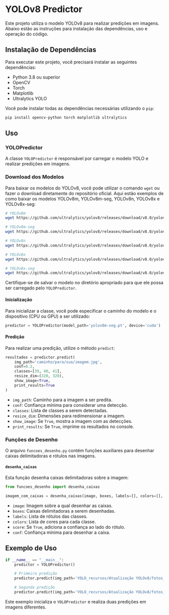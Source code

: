 # YOLOv8 Predictor

Este projeto utiliza o modelo YOLOv8 para realizar predições em imagens. Abaixo estão as instruções para instalação das dependências, uso e operação do código.

## Instalação de Dependências

Para executar este projeto, você precisará instalar as seguintes dependências:

- Python 3.8 ou superior
- OpenCV
- Torch
- Matplotlib
- Ultralytics YOLO

Você pode instalar todas as dependências necessárias utilizando o `pip`:

```bash
pip install opencv-python torch matplotlib ultralytics
```

## Uso

### YOLOPredictor

A classe `YOLOPredictor` é responsável por carregar o modelo YOLO e realizar predições em imagens.

### Download dos Modelos

Para baixar os modelos do YOLOv8, você pode utilizar o comando `wget` ou fazer o download diretamente do repositório oficial. Aqui estão exemplos de como baixar os modelos YOLOv8m, YOLOv8m-seg, YOLOv8n, YOLOv8x e YOLOv8x-seg:

```bash
# YOLOv8m
wget https://github.com/ultralytics/yolov8/releases/download/v8.0/yolov8m.pt -O yolov8m.pt

# YOLOv8m-seg
wget https://github.com/ultralytics/yolov8/releases/download/v8.0/yolov8m-seg.pt -O yolov8m-seg.pt

# YOLOv8n
wget https://github.com/ultralytics/yolov8/releases/download/v8.0/yolov8n.pt -O yolov8n.pt

# YOLOv8x
wget https://github.com/ultralytics/yolov8/releases/download/v8.0/yolov8x.pt -O yolov8x.pt

# YOLOv8x-seg
wget https://github.com/ultralytics/yolov8/releases/download/v8.0/yolov8x-seg.pt -O yolov8x-seg.pt
```

Certifique-se de salvar o modelo no diretório apropriado para que ele possa ser carregado pelo `YOLOPredictor`.

#### Inicialização

Para inicializar a classe, você pode especificar o caminho do modelo e o dispositivo (CPU ou GPU) a ser utilizado:

```python
predictor = YOLOPredictor(model_path='yolov8m-seg.pt', device='cuda')
```

#### Predição

Para realizar uma predição, utilize o método `predict`:

```python
resultados = predictor.predict(
    img_path='caminho/para/sua/imagem.jpg',
    conf=0.2,
    classes=[39, 40, 41],
    resize_dim=(320, 320),
    show_image=True,
    print_results=True
)
```

- `img_path`: Caminho para a imagem a ser predita.
- `conf`: Confiança mínima para considerar uma detecção.
- `classes`: Lista de classes a serem detectadas.
- `resize_dim`: Dimensões para redimensionar a imagem.
- `show_image`: Se `True`, mostra a imagem com as detecções.
- `print_results`: Se `True`, imprime os resultados no console.

### Funções de Desenho

O arquivo `funcoes_desenho.py` contém funções auxiliares para desenhar caixas delimitadoras e rótulos nas imagens.

#### `desenha_caixas`

Esta função desenha caixas delimitadoras sobre a imagem:

```python
from funcoes_desenho import desenha_caixas

imagem_com_caixas = desenha_caixas(image, boxes, labels=[], colors=[], score=True, conf=None)
```

- `image`: Imagem sobre a qual desenhar as caixas.
- `boxes`: Caixas delimitadoras a serem desenhadas.
- `labels`: Lista de rótulos das classes.
- `colors`: Lista de cores para cada classe.
- `score`: Se `True`, adiciona a confiança ao lado do rótulo.
- `conf`: Confiança mínima para desenhar a caixa.

## Exemplo de Uso

```python
if __name__ == "__main__":
    predictor = YOLOPredictor()

    # Primeira predição
    predictor.predict(img_path='YOLO_recursos/Atualização YOLOv8/fotos_teste/potes.jpeg', show_image=False, print_results=False)

    # Segunda predição
    predictor.predict(img_path='YOLO_recursos/Atualização YOLOv8/fotos_teste/potes2.jpeg', show_image=False, print_results=False)
```

Este exemplo inicializa o `YOLOPredictor` e realiza duas predições em imagens diferentes.
